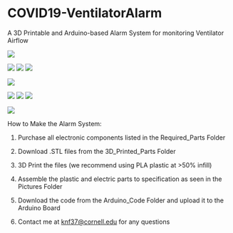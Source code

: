 # COVID19-VentilatorAlarm
A 3D Printable and Arduino-based Alarm System for monitoring Ventilator Airflow

![](Pictures/Schematic+Parts.PNG)

![](Pictures/Top_View.PNG) ![](Pictures/Side_View.PNG) ![](Pictures/Bottom_View.PNG) 

   ![](Pictures/Alarm+Tube.PNG)

![](Pictures/Top_View_(With_Cover).PNG) ![](Pictures/Side_View_(With_Cover).PNG) ![](Pictures/Bottom_View_(With_Cover).PNG) 

![](Pictures/Circuit_Tinkercad.PNG)

How to Make the Alarm System:
1) Purchase all electronic components listed in the Required_Parts Folder
2) Download .STL files from the 3D_Printed_Parts Folder
3) 3D Print the files (we recommend using PLA plastic at >50% infill)
4) Assemble the plastic and electric parts to specification as seen in the Pictures Folder
5) Download the code from the Arduino_Code Folder and upload it to the Arduino Board

6) Contact me at knf37@cornell.edu for any questions




